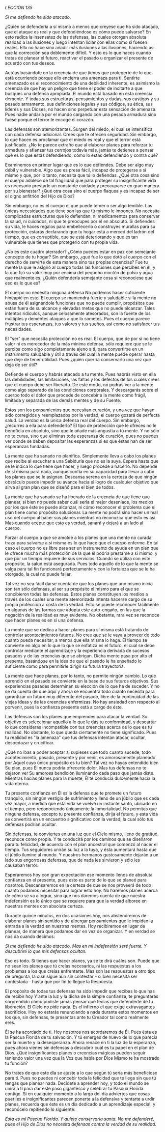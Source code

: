 *LECCIÓN 135*

*Si me defiendo he sido atacado.*

¿Quién se defendería a sí mismo a menos que creyese que ha sido atacado, que el ataque es real y que defendiéndose es cómo puede salvarse? En esto radica la insensatez de las defensas, las cuales otorgan absoluta realidad a las ilusiones y luego intentan lidiar con ellas como si fuesen reales. Ello no hace sino añadir más ilusiones a las ilusiones, haciendo así que la corrección sea doblemente difícil. Y esto es lo que haces cuando tratas de planear el futuro, reactivar el pasado u organizar el presente de acuerdo con tus deseos.

Actúas basándote en la creencia de que tienes que protegerte de lo que está ocurriendo porque ello encierra una amenaza para ti. Sentirte amenazado es el reconocimiento de una debilidad inherente; es asimismo la creencia de que hay un peligro que tiene el poder de incitarte a que busques una defensa apropiada. El mundo está basado en esta creencia demente. Y todas sus estructuras, pensamientos y dudas, sus castigos y su pesado armamento, sus definiciones legales y sus códigos, su ética, sus líderes y sus Dioses, no hacen sino perpetuar esta sensación de amenaza. Pues nadie andaría por el mundo cargando con una pesada armadura sino fuese porque el terror le encoge el corazón.

Las defensas son atemorizantes. Surgen del miedo, el cual se intensifica con cada defensa adicional. Crees que te ofrecen seguridad. Sin embargo, lo que hacen es proclamar que el miedo es real y que el terror está justificado. ¿No te parece extraño que al elaborar planes para reforzar tu armadura y afianzar tus cerrojos todavía más, jamás te detienes a pensar qué es lo que estás defendiendo, cómo lo estás defendiendo y contra qué?

Examinemos en primer lugar qué es lo que defiendes. Debe ser algo muy débil y vulnerable. Algo que es presa fácil, incapaz de protegerse a sí mismo y que, por lo tanto, necesita que tú lo defiendas. ¿Qué otra cosa sino el cuerpo adolece de tal fragilidad que para proteger su insignificante vida es necesario prestarle un constante cuidado y preocuparse en gran manera por su bienestar? ¿Qué otra cosa sino el cuerpo flaquea y es incapaz de ser el digno anfitrión del Hijo de Dios?

Sin embargo, no es el cuerpo el que puede temer o ser algo temible. Las únicas necesidades que tiene son las que tú mismo le impones. No necesita complicadas estructuras que lo defiendan, ni medicamentos para conservar la salud, ni cuidados, ni que te preocupes por él en absoluto. Si defiendes su vida, le haces regalos para embellecerlo o construyes murallas para su protección, estarás declarando que tu hogar está a merced del ladrón del tiempo, que es corruptible, que se está deteriorando y que es tan vulnerable que tienes que protegerlo con tu propia vida.

¿No es este cuadro aterrador? ¿Cómo puedes estar en paz con semejante concepto de tu hogar? Sin embargo, ¿qué fue lo que dotó al cuerpo con el derecho de servirte de esta manera sino tus propias creencias? Fue tu mente la que le asignó al cuerpo todas las funciones que percibes en él, y la que fijó su valor muy por encima del pequeño montón de polvo y agua que realmente es. ¿Quién defendería semejante cosa si reconociese que eso es lo que es?

El cuerpo no necesita ninguna defensa No podemos hacer suficiente hincapié en esto. El cuerpo se mantendrá fuerte y saludable si la mente no abusa de él asignándole funciones que no puede cumplir, propósitos que están fuera de su alcance y elevadas metas que no puede alcanzar. Tales intentos ridículos, aunque celosamente atesorados, son la fuente de los múltiples y dementes ataques a que lo sometes. Pues el cuerpo parece frustrar tus esperanzas, tus valores y tus sueños, así como no satisfacer tus necesidades.

El "ser" que necesita protección no es real. El cuerpo, que de por si no tiene valor ni es merecedor de la más mínima defensa, sólo requiere que se le perciba como algo completamente ajeno a ti, para convertirse en un instrumento saludable y útil a través del cual la mente puede operar hasta que deje de tener utilidad. Pues ¿quién querría conservarlo una vez que deja de ser útil?

Defiende el cuerpo y habrás atacado a tu mente. Pues habrás visto en ella las debilidades, las limitaciones, las faltas y los defectos de los cuales crees que el cuerpo debe ser liberado. De este modo, no podrás ver a la mente como algo separado de las condiciones corporales. Y descargarás sobre el cuerpo todo el dolor que procede de concebir a la mente como frágil, limitada y separada de las demás mentes y de su Fuente.

Estos son los pensamientos que necesitan curación, y una vez que hayan sido corregidos y reemplazados por la verdad, el cuerpo gozará de perfecta salud. La verdad es la única defensa real del cuerpo. Sin embargo, ¿recurres a ella para defenderlo? El tipo de protección que le ofreces no le beneficia en absoluto, sino que le añade más angustia a tu mente. Y no sólo no te curas, sino que eliminas toda esperanza de curación, pues no puedes ver dónde se deben depositar las esperanzas si es que éstas han de ser esperanzas fundadas.

La mente que ha sanado no planifica. Simplemente lleva a cabo los planes que recibe al escuchar a una Sabiduría que no es la suya. Espera hasta que se le indica lo que tiene que hacer, y luego procede a hacerlo. No depende de sí misma para nada, aunque confía en su capacidad para llevar a cabo los planes que se le asignan. Descansa serena en la certeza de que ningún obstáculo puede impedir su avance hacia el logro de cualquier objetivo que sirva al gran plan que se diseñó para el bien de todos.

La mente que ha sanado se ha liberado de la creencia de que tiene que planear, si bien no puede saber cuál sería el mejor desenlace, los medios por los que éste se puede alcanzar, ni cómo reconocer el problema que el plan tiene como propósito solucionar. La mente no podrá sino hacer un mal uso del cuerpo al hacer sus planes mientras no reconozca que esto es así. Mas cuando acepte que esto es verdad, sanará y dejará a un lado al cuerpo.

Forzar al cuerpo a que se amolde a los planes que una mente no curada traza para salvarse a sí misma es lo que hace que el cuerpo enferme. En tal caso el cuerpo no es libre para ser un instrumento de ayuda en un plan que le ofrece mucha más protección de la que él podría prestarse a sí mismo, y que por un tiempo requiere de sus servicios. Cuando se utiliza con este propósito, la salud está asegurada. Pues todo aquello de lo que la mente se valga para tal fin funcionará perfectamente y con la fortaleza que se le ha otorgado, la cual no puede fallar.

Tal vez no sea fácil darse cuenta de que los planes que uno mismo inicia son tan sólo defensas, al ser su propósito el mismo para el que se concibieron todas las defensas. Estos planes constituyen los medios a través de los cuales una mente atemorizada intenta hacerse cargo de su propia protección a costa de la verdad. Esto se puede reconocer fácilmente en algunas de las formas que adopta este auto-engaño, en las que la negación de la realidad es muy evidente. No obstante, rara vez se reconoce que hacer planes es en sí una defensa.

La mente que se dedica a hacer planes para sí misma está tratando de controlar acontecimientos futuros. No cree que se le vaya a proveer de todo cuanto pueda necesitar, a menos que ella misma lo haga. El tiempo se convierte en algo en lo que lo que se enfatiza es el futuro, el cual se debe controlar mediante el aprendizaje y la experiencia derivada de sucesos pasados y de las creencias que se abrigan. Dicha mente pasa por alto el presente, basándose en la idea de que el pasado le ha enseñado lo suficiente como para permitirle dirigir su futura trayectoria.

La mente que hace planes, por lo tanto, no permite ningún cambio. Lo que aprendió en el pasado se convierte en la base de sus futuros objetivos. Sus experiencias pasadas determinan su elección de lo que ha de suceder. Y no se da cuenta de que aquí y ahora se encuentra todo cuanto necesita para garantizar un futuro muy diferente del pasado, libre de la continuidad de las viejas ideas y de las creencias enfermizas. No hay ansiedad con respecto al porvenir, pues la confianza presente está a cargo de éste.

Las defensas son los planes que emprendes para atacar la verdad. Su objetivo es seleccionar aquello a lo que le das tu conformidad, y descartar lo que consideras incompatible con tus creencias acerca de lo que es tu realidad. No obstante, lo que queda ciertamente no tiene significado. Pues tu realidad es "la amenaza" que tus defensas intentan atacar, ocultar, despedazar y crucificar.

¿Qué no ibas a poder aceptar si supieses que todo cuanto sucede, todo acontecimiento, pasado, presente y por venir, es amorosamente planeado por Aquel cuyo único propósito es tu bien? Tal vez no hayas entendido bien Su plan, pues Él nunca podría ofrecerte dolor. Mas tus defensas no te dejaron ver Su amorosa bendición iluminando cada paso que jamás diste. Mientras hacías planes para la muerte, Él te conducía dulcemente hacia la vida eterna.

Tu presente confianza en Él es la defensa que te promete un futuro tranquilo, sin ningún vestigio de sufrimiento y lleno de un júbilo que es cada vez mayor, a medida que esta vida se vuelve un instante santo, ubicado en el tiempo, pero reconociendo únicamente la inmortalidad. No permitas que ninguna defensa, excepto tu presente confianza, dirija el futuro, y esta vida se convertirá en un encuentro significativo con la verdad, la cual sólo tus defensas podrían ocultar.

Sin defensas, te conviertes en una luz que el Cielo mismo, lleno de gratitud, reconoce como propia. Y te conducirá por los caminos que se diseñaron para tu felicidad, de acuerdo con el plan ancestral que comenzó al nacer el tiempo. Tus seguidores unirán su luz a la tuya, y ésta aumentará hasta que el júbilo ilumine al mundo. Y nuestros hermanos gustosamente dejarán a un lado sus engorrosas defensas, que de nada les sirvieron y sólo les causaban terror.

Esperaremos hoy con gran expectación ese momento llenos de absoluta confianza en el presente, pues esto es parte de lo que se planeó para nosotros. Descansaremos en la certeza de que se nos proveerá de todo cuanto podamos necesitar para lograr esto hoy. No haremos planes acerca de cómo se va a lograr, sino que nos daremos cuenta de que nuestra indefensión es lo único que se requiere para que la verdad alboree en nuestras mentes con absoluta certeza.

Durante quince minutos, en dos ocasiones hoy, nos abstendremos de elaborar planes sin sentido y de albergar pensamientos que le impidan la entrada a la verdad en nuestras mentes. Hoy recibiremos en lugar de planear, de manera que podamos dar en vez de organizar. Y en verdad se nos da cuando decimos:

_Si me defiendo he sido atacado. Mas en mi indefensión seré fuerte. Y descubriré lo que mis defensas ocultan._

Eso es todo. Si tienes que hacer planes, ya se te dirá cuáles son. Puede que no sean los planes que tú creías necesarios, ni las respuestas a los problemas a los que creías enfrentarte. Mas son las respuestas a otro tipo de pregunta, la cual sigue aún sin contestar - si bien necesita ser contestada - hasta que por fin te llegue la Respuesta.

El propósito de todas tus defensas ha sido impedir que recibas lo que has de recibir hoy Y ante la luz y la dicha de la simple confianza, te preguntarás sorprendido cómo pudiste jamás pensar que tenías que defenderte de tu liberación. El Cielo no pide nada. Es el infierno el que exige extravagantes sacrificios. Hoy no estarás renunciando a nada durante estos momentos en los que, sin defensas, te presentas ante tu Creador tal como realmente eres.

Él se ha acordado de ti. Hoy nosotros nos acordaremos de Él. Pues ésta es la Pascua Florida de tu salvación. Y tú emerges de nuevo de lo que parecía ser la muerte y la desesperanza. Ahora renace en ti la luz de la esperanza, pues ahora vienes sin defensas a descubrir cuál es tu papel en el plan de Dios. ¿Qué insignificantes planes o creencias mágicas pueden seguir teniendo valor una vez que la Voz que habla por Dios Mismo te ha mostrado tu función?

No trates de que este día se ajuste a lo que según tú sería más beneficioso para ti. Pues no puedes ni concebir toda la felicidad que te llega sin que tú tengas que planear nada. Decídete a aprender hoy, y todo el mundo se unirá a ti para dar este paso gigantesco y celebrar tu Pascua Florida contigo. Si en cualquier momento a lo largo del día adviertes que cosas pueriles e insignificantes parecen ponerte a la defensiva y tentarte a urdir planes, recuerda que éste es un día dedicado a un aprendizaje especial, y reconócelo repitiendo lo siguiente:

_Ésta es mi Pascua Florida. Y quiero conservarla santa. No me defenderé, pues el Hijo de Dios no necesita defensas contra la verdad de su realidad._